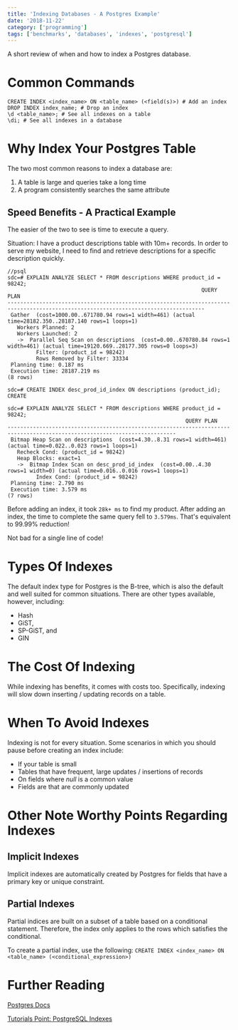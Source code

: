 ```yaml
---
title: 'Indexing Databases - A Postgres Example'
date: '2018-11-22'
category: ['programming']
tags: ['benchmarks', 'databases', 'indexes', 'postgresql']
---
```

A short review of when and how to index a Postgres database. 

# Common Commands
```PostgreSQL
CREATE INDEX <index_name> ON <table_name> (<field(s)>) # Add an index
DROP INDEX index_name; # Drop an index
\d <table_name>; # See all indexes on a table
\di; # See all indexes in a database
```
# Why Index Your Postgres Table

The two most common reasons to index a database are: 
1. A table is large and queries take a long time 
2. A program consistently searches the same attribute 

## Speed Benefits - A Practical Example

The easier of the two to see is time to execute a query.

Situation: I have a product descriptions table with 10m+ records. In order to serve my website, I need to find and retrieve descriptions for a specific description quickly.
```PostgreSQL
//psql
sdc=# EXPLAIN ANALYZE SELECT * FROM descriptions WHERE product_id = 98242;
                                                             QUERY PLAN
------------------------------------------------------------------------------------------------------------------------------------
 Gather  (cost=1000.00..671780.94 rows=1 width=461) (actual time=28182.350..28187.140 rows=1 loops=1)
   Workers Planned: 2
   Workers Launched: 2
   ->  Parallel Seq Scan on descriptions  (cost=0.00..670780.84 rows=1 width=461) (actual time=19120.669..28177.305 rows=0 loops=3)
         Filter: (product_id = 98242)
         Rows Removed by Filter: 33334
 Planning time: 0.187 ms
 Execution time: 28187.219 ms
(8 rows)

sdc=# CREATE INDEX desc_prod_id_index ON descriptions (product_id);
CREATE 

sdc=# EXPLAIN ANALYZE SELECT * FROM descriptions WHERE product_id = 98242;
                                                        QUERY PLAN
---------------------------------------------------------------------------------------------------------------------------
 Bitmap Heap Scan on descriptions  (cost=4.30..8.31 rows=1 width=461) (actual time=0.022..0.023 rows=1 loops=1)
   Recheck Cond: (product_id = 98242)
   Heap Blocks: exact=1
   ->  Bitmap Index Scan on desc_prod_id_index  (cost=0.00..4.30 rows=1 width=0) (actual time=0.016..0.016 rows=1 loops=1)
         Index Cond: (product_id = 98242)
 Planning time: 2.790 ms
 Execution time: 3.579 ms
(7 rows)
```

Before adding an index, it took `28k+ ms` to find my product. After adding an index, the time to complete the same query fell to `3.579ms`. That's equivalent to 99.99% reduction!

Not bad for a single line of code! 

# Types Of Indexes
The default index type for Postgres is the B-tree, which is also the default and well suited for common situations. There are other types available, however, including: 
  * Hash
  * GiST,
  * SP-GiST, and
  * GIN

# The Cost Of Indexing
While indexing has benefits, it comes with costs too. Specifically, indexing will slow down inserting / updating records on a table. 

# When To Avoid Indexes
Indexing is not for every situation. Some scenarios in which you should pause before creating an index include: 
  * If your table is small
  * Tables that have frequent, large updates / insertions of records
  * On fields where _null_ is a common value
  * Fields are that are commonly updated

# Other Note Worthy Points Regarding Indexes

## Implicit Indexes
Implicit indexes are automatically created by Postgres for fields that have a primary key or unique constraint. 

## Partial Indexes
Partial indices are built on a subset of a table based on a conditional statement. Therefore, the index only applies to the rows which satisfies the conditional.

To create a partial index, use the following: `CREATE INDEX <index_name> ON <table_name> (<conditional_expression>)`

# Further Reading
[Postgres Docs](https://www.postgresql.org/docs/9.1/sql-createindex.html)

[Tutorials Point: PostgreSQL Indexes](https://www.tutorialspoint.com/postgresql/postgresql_indexes.htm)